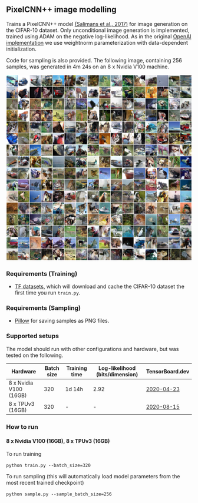 ## PixelCNN++ image modelling
Trains a PixelCNN++ model [(Salimans et al.,
2017)](https://arxiv.org/abs/1701.05517) for image generation on the CIFAR-10 dataset.
Only unconditional image generation is implemented, trained using ADAM
on the negative log-likelihood. As in the original [OpenAI implementation](https://github.com/openai/pixel-cnn)
we use weightnorm parameterization with data-dependent initialization.

Code for sampling is also provided. The following image, containing 256 samples, was generated in 4m 24s
on an 8 x Nvidia V100 machine.

![alt text](sample.png "PixelCNN++ samples.")
### Requirements (Training)
* [TF datasets](https://www.tensorflow.org/datasets), which will download and cache the CIFAR-10 dataset the first time you
  run `train.py`.

### Requirements (Sampling)
* [Pillow](https://pillow.readthedocs.io/en/stable/) for saving samples as PNG files.

### Supported setups
The model should run with other configurations and hardware, but was tested on the following.

| Hardware | Batch size | Training time | Log-likelihood (bits/dimension) | TensorBoard.dev |
| --- | --- | --- | --- | --- |
| 8 x Nvidia V100 (16GB)  | 320  |  1d 14h | 2.92 | [2020-04-23](https://tensorboard.dev/experiment/t8fM3u2zSJG7tAx6YbXHkQ/) |
| 8 x TPUv3 (16GB)  | 320  |  - | - | [2020-08-15]() |

### How to run
#### 8 x Nvidia V100 (16GB), 8 x TPUv3 (16GB)
To run training
```
python train.py --batch_size=320
```
To run sampling (this will automatically load model parameters from the most recent trained checkpoint)
```
python sample.py --sample_batch_size=256
```
